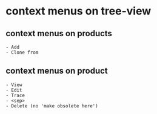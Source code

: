 # context menus on tree-view

## context menus on products

    - Add
    - Clone from

## context menus on product

    - View
    - Edit
    - Trace
    - <sep>
    - Delete (no 'make obsolete here')
